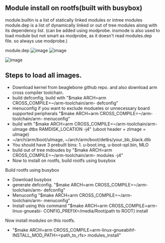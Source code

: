 ## Module install on rootfs(built with busybox)

module.builtin is a list of statically linked modules or intree modules
module.dep is a list of dynamically linked or out of tree modules along with its dependency list. (can be added using modprobe. insmode is also used to load module but not smart as modprobe, as it doesn't read modules.dep file. so always use modprobe.)

module.dep
![image](https://github.com/user-attachments/assets/fab598b7-4d64-4896-a309-412ee6b8d87b)
![image](https://github.com/user-attachments/assets/6018539c-7593-4e29-bb1a-f8d43e0b1e3c)

![image](https://github.com/user-attachments/assets/fbafc97a-2a3b-4d27-8dc7-344229af768f)

## Steps to load all images.
- Download kernel from beaglebone github repo. and also download arm cross compiler toolchain.
- build defconfig. build with "$make ARCH=arm CROSS_COMPILE=~/arm-toolchain/arm- defconfig"
- menuconfig if you want to exclude modueles or unnecessary board supported peripherals "$make ARCH=arm CROSS_COMPILE=~/arm-toolchain/arm- menuconfig"
- build with "$make ARCH=arm CROSS_COMPILE=~/arm-toolchain/arm- uImage dtbs RAMDISK_LOCATION -j4" (uboot header + zImage = uImage)
- ~/arch/arm/boot/uImage, ~/arch/arm/boot/detbs/your_bb_black.dtb
- You should have 3 prebuilt bins: 1. u-boot.img, u-boot-spl.bin, MLO
- build out of tree mdoudes by "$make ARCH=arm CROSS_COMPILE=~/arm-toolchain/arm- modules -j4"
- Now to install on rootfs, build rootfs using busybox

Build rootfs using busybox
- Download busybox
- generate defconfig. "$make ARCH=arm CROSS_COMPILE=~/arm-toolchain/arm- defconfig"
- Menuconfig "$make ARCH=arm CROSS_COMPILE=~/arm-toolchain/arm- menuconfig"
- Install using this command "$make ARCH=arm CROSS_COMPILE=arm-linux-gnueabi- CONFIG_PREFIX=/media/Root(path to ROOT) install

Now install modules on this rootfs.
- "$make ARCH=arm CROSS_COMPILE=arm-linux-gnueabihf- INSTALL_MOD_PATH=<path_to_rfs> modules_install"
